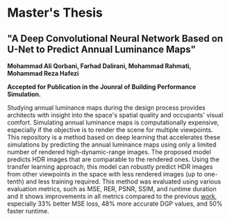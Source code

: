 # Master's Thesis
## "A Deep Convolutional Neural Network Based on U-Net to Predict Annual Luminance Maps"

**Mohammad Ali Qorbani, Farhad Dalirani, Mohammad Rahmati, Mohammad Reza Hafezi**

**Accepted for Publication in the Jounral of Building Performance Simulation.**

Studying annual luminance maps during the design process provides architects with insight 
into the space's spatial quality and occupants' visual comfort. Simulating annual luminance maps 
is computationally expensive, especially if the objective is to render the scene for multiple viewpoints. 
This repository is a method based on deep learning that accelerates these simulations by predicting 
the annual luminance maps using only a limited number of rendered high-dynamic-range images. 
The proposed model predicts HDR images that are comparable to the rendered ones.
Using the transfer learning approach, this model can robustly predict HDR images from other 
viewpoints in the space with less rendered images (up to one-tenth) and less training required.
This method was evaluated using various evaluation metrics, such as MSE, RER, PSNR, SSIM, 
and runtime duration and it shows improvements in all metrics compared to the previous 
[work](https://arxiv.org/abs/2009.09928), 
especially 33% better MSE loss, 48% more accurate DGP values, and 50% faster runtime.

